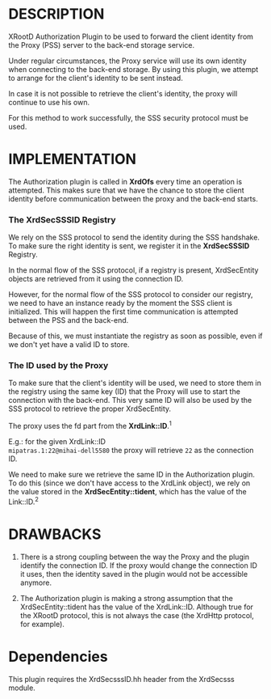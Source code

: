 DESCRIPTION
============

XRootD Authorization Plugin to be used to forward the client identity
from the Proxy (PSS) server to the back-end storage service.

Under regular circumstances, the Proxy service will use its own identity
when connecting to the back-end storage. By using this plugin, we attempt
to arrange for the client's identity to be sent instead.

In case it is not possible to retrieve the client's identity,
the proxy will continue to use his own.


For this method to work successfully, the SSS security protocol must be used.

IMPLEMENTATION
===============

The Authorization plugin is called in **XrdOfs** every time an operation is attempted.
This makes sure that we have the chance to store the client identity before
communication between the proxy and the back-end starts.

### The XrdSecSSSID Registry

We rely on the SSS protocol to send the identity during the SSS handshake.
To make sure the right identity is sent, we register it in the **XrdSecSSSID** Registry.

In the normal flow of the SSS protocol, if a registry is present,
XrdSecEntity objects are retrieved from it using the connection ID.

However, for the normal flow of the SSS protocol to consider our registry,
we need to have an instance ready by the moment the SSS client is initialized.
This will happen the first time communication is attempted between the PSS and the back-end.

Because of this, we must instantiate the registry as soon as possible, even if we
don't yet have a valid ID to store.

### The ID used by the Proxy

To make sure that the client's identity will be used, we need to store them
in the registry using the same key (ID) that the Proxy will use to start
the connection with the back-end. This very same ID will also be used 
by the SSS protocol to retrieve the proper XrdSecEntity.

The proxy uses the fd part from the **XrdLink::ID**.<sup>1</sup>

E.g.: for the given XrdLink::ID  
`mipatras.1:22@mihai-dell5580` the proxy will retrieve `22` as the connection ID.

We need to make sure we retrieve the same ID in the Authorization plugin.  
To do this (since we don't have access to the XrdLink object), we rely on the value
stored in the **XrdSecEntity::tident**, which has the value of the Link::ID.<sup>2</sup>


DRAWBACKS
==========

1. There is a strong coupling between the way the Proxy and the plugin identify
the connection ID. If the proxy would change the connection ID it uses, 
then the identity saved in the plugin would not be accessible anymore.

2. The Authorization plugin is making a strong assumption that the 
XrdSecEntity::tident has the value of the XrdLink::ID. 
Although true for the XRootD protocol, this is not always the case 
(the XrdHttp protocol, for example).


Dependencies
=============

This plugin requires the XrdSecsssID.hh header from the XrdSecsss module.
